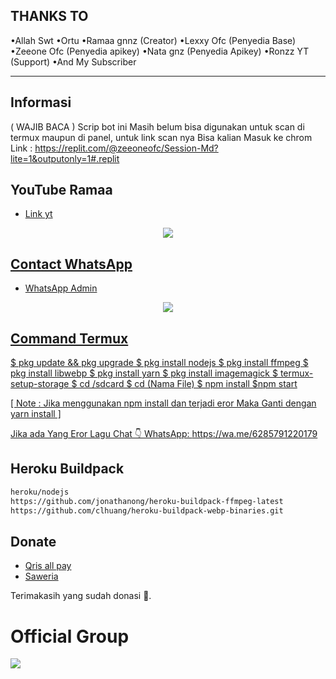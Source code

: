 
## THANKS TO
   •Allah Swt
   •Ortu
   •Ramaa gnnz (Creator)
   •Lexxy Ofc (Penyedia Base)
   •Zeeone Ofc (Penyedia apikey)
   •Nata gnz (Penyedia Apikey)
   •Ronzz YT (Support)
   •And My Subscriber 

---

## Informasi
( WAJIB BACA )
Scrip bot ini Masih belum bisa
digunakan untuk scan di termux maupun di panel,
untuk link scan nya Bisa kalian Masuk ke chrom
Link : https://replit.com/@zeeoneofc/Session-Md?lite=1&outputonly=1#.replit

## YouTube Ramaa
- [Link yt](https://youtube.com/@ramaagnnz961?si=EnSIkaIECMiOmarE)

<p align="center">
<a href="https://youtube.com/@ramaagnnz961?si=EnSIkaIECMiOmarE"><img src="https://telegra.ph/file/bbabc9951ac56bea354b9.jpg" />
</p>

## Contact WhatsApp 
- [WhatsApp Admin](https://wa.me/6285791220179)

<p align="center">
<a href="https://wa.me/6285791220179"><img src="https://telegra.ph/file/bbabc9951ac56bea354b9.jpg" />
</p>

## Command Termux
$ pkg update && pkg upgrade
$ pkg install nodejs
$ pkg install ffmpeg 
$ pkg install libwebp 
$ pkg install yarn
$ pkg install imagemagick 
$ termux-setup-storage
$ cd /sdcard
$ cd (Nama File)
$ npm install 
$npm start

[ Note : Jika menggunakan npm install dan terjadi eror
Maka Ganti dengan yarn install ]

Jika ada Yang Eror Lagu Chat 👇
WhatsApp: https://wa.me/6285791220179

## Heroku Buildpack
```bash
heroku/nodejs
https://github.com/jonathanong/heroku-buildpack-ffmpeg-latest
https://github.com/clhuang/heroku-buildpack-webp-binaries.git
```

## Donate
- [Qris all pay](https://telegra.ph/file/01ad28fe8c110ce351f8a.jpg)
- [Saweria](https://saweria.co/Ramaa1)

Terimakasih yang sudah donasi 🙏.

# Official Group
<a href="https://chat.whatsapp.com/JYjwm7vfjdB69FrnyuwoEF"><img src="https://img.shields.io/badge/Alphabot Support-25D366?style=for-the-badge&logo=whatsapp&logoColor=white" />



